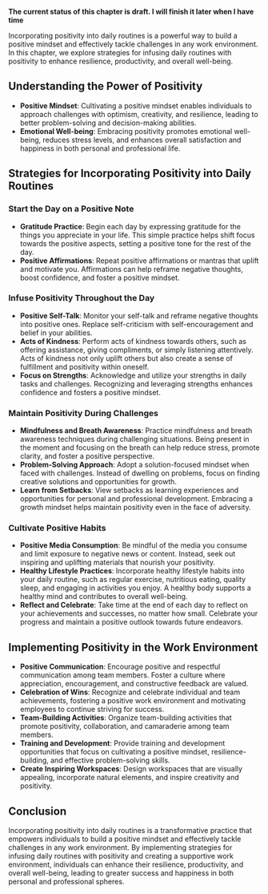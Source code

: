 **The current status of this chapter is draft. I will finish it later when I have time**

Incorporating positivity into daily routines is a powerful way to build a positive mindset and effectively tackle challenges in any work environment. In this chapter, we explore strategies for infusing daily routines with positivity to enhance resilience, productivity, and overall well-being.

Understanding the Power of Positivity
-------------------------------------

* **Positive Mindset**: Cultivating a positive mindset enables individuals to approach challenges with optimism, creativity, and resilience, leading to better problem-solving and decision-making abilities.
* **Emotional Well-being**: Embracing positivity promotes emotional well-being, reduces stress levels, and enhances overall satisfaction and happiness in both personal and professional life.

Strategies for Incorporating Positivity into Daily Routines
-----------------------------------------------------------

### Start the Day on a Positive Note

* **Gratitude Practice**: Begin each day by expressing gratitude for the things you appreciate in your life. This simple practice helps shift focus towards the positive aspects, setting a positive tone for the rest of the day.
* **Positive Affirmations**: Repeat positive affirmations or mantras that uplift and motivate you. Affirmations can help reframe negative thoughts, boost confidence, and foster a positive mindset.

### Infuse Positivity Throughout the Day

* **Positive Self-Talk**: Monitor your self-talk and reframe negative thoughts into positive ones. Replace self-criticism with self-encouragement and belief in your abilities.
* **Acts of Kindness**: Perform acts of kindness towards others, such as offering assistance, giving compliments, or simply listening attentively. Acts of kindness not only uplift others but also create a sense of fulfillment and positivity within oneself.
* **Focus on Strengths**: Acknowledge and utilize your strengths in daily tasks and challenges. Recognizing and leveraging strengths enhances confidence and fosters a positive mindset.

### Maintain Positivity During Challenges

* **Mindfulness and Breath Awareness**: Practice mindfulness and breath awareness techniques during challenging situations. Being present in the moment and focusing on the breath can help reduce stress, promote clarity, and foster a positive perspective.
* **Problem-Solving Approach**: Adopt a solution-focused mindset when faced with challenges. Instead of dwelling on problems, focus on finding creative solutions and opportunities for growth.
* **Learn from Setbacks**: View setbacks as learning experiences and opportunities for personal and professional development. Embracing a growth mindset helps maintain positivity even in the face of adversity.

### Cultivate Positive Habits

* **Positive Media Consumption**: Be mindful of the media you consume and limit exposure to negative news or content. Instead, seek out inspiring and uplifting materials that nourish your positivity.
* **Healthy Lifestyle Practices**: Incorporate healthy lifestyle habits into your daily routine, such as regular exercise, nutritious eating, quality sleep, and engaging in activities you enjoy. A healthy body supports a healthy mind and contributes to overall well-being.
* **Reflect and Celebrate**: Take time at the end of each day to reflect on your achievements and successes, no matter how small. Celebrate your progress and maintain a positive outlook towards future endeavors.

Implementing Positivity in the Work Environment
-----------------------------------------------

* **Positive Communication**: Encourage positive and respectful communication among team members. Foster a culture where appreciation, encouragement, and constructive feedback are valued.
* **Celebration of Wins**: Recognize and celebrate individual and team achievements, fostering a positive work environment and motivating employees to continue striving for success.
* **Team-Building Activities**: Organize team-building activities that promote positivity, collaboration, and camaraderie among team members.
* **Training and Development**: Provide training and development opportunities that focus on cultivating a positive mindset, resilience-building, and effective problem-solving skills.
* **Create Inspiring Workspaces**: Design workspaces that are visually appealing, incorporate natural elements, and inspire creativity and positivity.

Conclusion
----------

Incorporating positivity into daily routines is a transformative practice that empowers individuals to build a positive mindset and effectively tackle challenges in any work environment. By implementing strategies for infusing daily routines with positivity and creating a supportive work environment, individuals can enhance their resilience, productivity, and overall well-being, leading to greater success and happiness in both personal and professional spheres.
